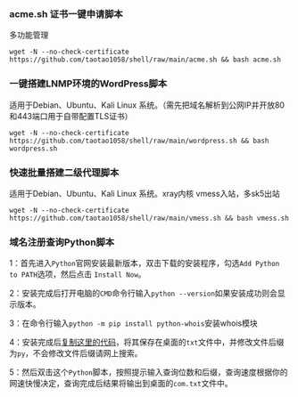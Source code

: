 ###  acme.sh 证书一键申请脚本

多功能管理


```
wget -N --no-check-certificate https://github.com/taotao1058/shell/raw/main/acme.sh && bash acme.sh
```


###  一键搭建LNMP环境的WordPress脚本

适用于Debian、Ubuntu、Kali Linux 系统。（需先把域名解析到公网IP并开放80和443端口用于自带配置TLS证书）

```
wget -N --no-check-certificate https://github.com/taotao1058/shell/raw/main/wordpress.sh && bash wordpress.sh
```


###  快速批量搭建二级代理脚本

适用于Debian、Ubuntu、Kali Linux 系统。xray内核 vmess入站，多sk5出站

```
wget -N --no-check-certificate https://github.com/taotao1058/shell/raw/main/vmess.sh && bash vmess.sh
```

### 域名注册查询Python脚本

1：首先进入`Python`官网安装最新版本，双击下载的安装程序，勾选`Add Python to PATH`选项，然后点击 `Install Now`。

2：安装完成后打开电脑的`CMD`命令行输入`python --version`如果安装成功则会显示版本。

3：在命令行输入`python -m pip install python-whois`安装whois模块

4：安装完成后[复制这里的代码](https://github.com/taotao1058/shell/blob/main/com.py)，将其保存在桌面的`txt`文件中，并修改文件后缀为`py`，不会修改文件后缀请网上搜索。

5：然后双击这个`Python`脚本，按照提示输入查询位数和后缀，查询速度根据你的网速快慢决定，查询完成后结果将输出到桌面的`com.txt`文件中。
